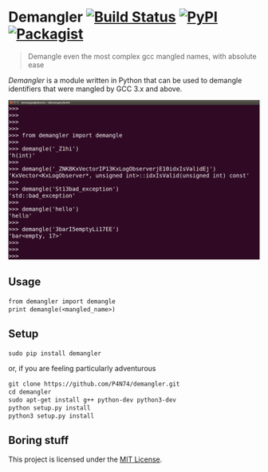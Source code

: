 Demangler [![Build Status](https://travis-ci.org/P4N74/demangler.svg)](https://travis-ci.org/P4N74/demangler) [![PyPI](https://img.shields.io/pypi/pyversions/Django.svg)]() [![Packagist](https://img.shields.io/packagist/l/doctrine/orm.svg)](http://jenish.mit-license.org/)
=========

> Demangle even the most complex gcc mangled names, with absolute ease

*Demangler* is a module written in Python that can be used to demangle identifiers that were mangled by GCC 3.x and above.

![](demangler.png)

Usage
-----

```
from demangler import demangle
print demangle(<mangled_name>)
```

Setup
-----

```
sudo pip install demangler
```
or, if you are feeling particularly adventurous
```
git clone https://github.com/P4N74/demangler.git
cd demangler
sudo apt-get install g++ python-dev python3-dev
python setup.py install
python3 setup.py install
```

Boring stuff
------------

This project is licensed under the [MIT License](http://jenish.mit-license.org/).
